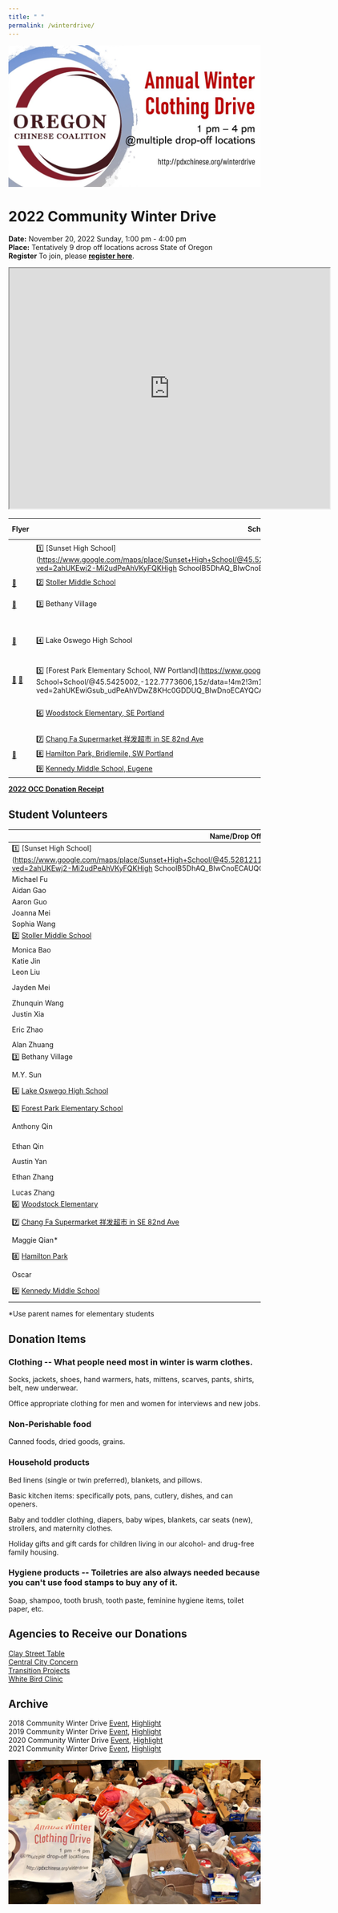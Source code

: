 ```yaml
---
title: " "
permalink: /winterdrive/
---
```


<p><img src="/assets/images/activities/winter_drive_banner.jpg"></p>  

# 2022 Community Winter Drive  
**Date:** November 20, 2022 Sunday, 1:00 pm - 4:00 pm  
**Place:** Tentatively 9 drop off locations across State of Oregon  
**Register** To join, please **[register here](https://docs.google.com/forms/d/e/1FAIpQLSdrA8gtPEE5_7kHLy67J5aQJpBaAxnMR-nlSZLc9KiupzaE_A/viewform?usp=sf_link)**.  

<iframe src="https://www.google.com/maps/d/u/0/embed?mid=1DDGcnMkl_hOzU-W7GuZiZ8RI-FF91bFS" width="640" height="480"></iframe>

| Flyer | School/Location | Spot if Specified |
| --- | --- | --- |
|  | :one: [Sunset High School](https://www.google.com/maps/place/Sunset+High+School/@45.5281211,-122.8205103,15z/data=!4m2!3m1!1s0x0:0xee13c5fd283ea1a8?ved=2ahUKEwj2-Mi2udPeAhVKyFQKHigh SchoolB5DhAQ_BIwCnoECAUQCA) | Outside school main entrance|
| [:page_facing_up:](/assets/images/activities/winter_drive_2021_stoller.jpg) | :two: [Stoller Middle School](https://www.google.com/maps/place/Stoller+Middle+School/@45.557277,-122.822358,15z/data=!4m2!3m1!1s0x0:0x8ed51b34f0447f22?ved=2ahUKEwj43-zdudPeAhVO7VQKHe5DBqkQ_BIwD3oECAYQCA) | |
| [:page_facing_up:](/assets/images/activities/winter_drive_2021_qfc.jpg) | :three: Bethany Village | [QFC parking lot](https://www.google.com/maps/place/Walgreens/@45.555242,-122.836414,17.25z/data=!4m5!3m4!1s0x0:0x13e6b71d8ca8bcde!8m2!3d45.5551922!4d-122.8352382) |
| [:page_facing_up:](/assets/images/activities/winter_drive_2021_lo.jpg) | :four: Lake Oswego High School | [Westlake Park (next to play structure)](https://www.google.com/maps/place/Westlake+Park/@45.4240433,-122.738775,16z/data=!4m5!3m4!1s0x0:0xf92db3a1fa94a97e!8m2!3d45.4253979!4d-122.726774) |
| [:page_facing_up:](/assets/images/activities/winter_drive_2021_fp.jpg) [:page_facing_up:](/assets/images/activities/winter_drive_2021_fp1.jpg) | :five: [Forest Park Elementary School, NW Portland](https://www.google.com/maps/place/Forest+Park+Elementary School+School/@45.5425002,-122.7773606,15z/data=!4m2!3m1!1s0x0:0x539640c237e4d9fb?ved=2ahUKEwiGsub_udPeAhVDwZ8KHc0GDDUQ_BIwDnoECAYQCA) | |
| | :six: [Woodstock Elementary, SE Portland](https://www.google.com/maps/@45.4826914,-122.6113733,3a,75y,345.06h,103.47t/data=!3m6!1e1!3m4!1sB68Lfe4g0Fuzlo0V6pfItQ!2e0!7i16384!8i8192) | On south side of the building |
| | :seven: [Chang Fa Supermarket 祥发超市 in SE 82nd Ave](https://www.google.com/maps/place/%E7%A5%A5%E5%8F%91%E8%B6%85%E5%B8%82/@45.5046919,-122.5784504,17.63z/data=!4m5!3m4!1s0x0:0x64e85b424c469026!8m2!3d45.5044216!4d-122.5775423) | |
| [:page_facing_up:](/assets/images/activities/winter_drive_2021_bridlemile.jpg) | :eight: [Hamilton Park, Bridlemile, SW Portland](https://www.google.com/maps/place/Hamilton+City+Park,+Portland,+OR+97221/@45.4917709,-122.7220884,15z/data=!4m5!3m4!1s0x0:0xf0e5b71c4defafee!8m2!3d45.4917709!4d-122.7220884) | |
| | :nine: [Kennedy Middle School, Eugene](https://www.google.com/maps/place/Kennedy+Middle+School/@44.0359954,-123.1549454,15z/data=!4m5!3m4!1s0x0:0xa0b4c4263ee1b590!8m2!3d44.0359705!4d-123.1549451) | |

**[2022 OCC Donation Receipt](/assets/images/activities/occ_donation_receipt_2022.pdf)**

## Student Volunteers

| Name/Drop Off Location | School/Organization |
| --- | --- |
| :one: [Sunset High School](https://www.google.com/maps/place/Sunset+High+School/@45.5281211,-122.8205103,15z/data=!4m2!3m1!1s0x0:0xee13c5fd283ea1a8?ved=2ahUKEwj2-Mi2udPeAhVKyFQKHigh SchoolB5DhAQ_BIwCnoECAUQCA) | |
| Michael Fu | Sunset High School |
| Aidan Gao | Sunset High School |
| Aaron Guo | Sunset High School |
| Joanna Mei | Sunset High School |
| Sophia Wang | Sunset High School |
| :two: [Stoller Middle School](https://www.google.com/maps/place/Stoller+Middle+School/@45.557277,-122.822358,15z/data=!4m2!3m1!1s0x0:0x8ed51b34f0447f22?ved=2ahUKEwj43-zdudPeAhVO7VQKHe5DBqkQ_BIwD3oECAYQCA) | |
| Monica Bao | BASE |
| Katie Jin | Catlin Gabel |
| Leon Liu | Catlin Gabel |
| Jayden Mei | Tumwater Middle School |
| Zhunquin Wang | Stoller Middle School |
| Justin Xia | Catlin Gabel |
| Eric Zhao | Tumwater Middle School |
| Alan Zhuang | Stoller Middle School |
| :three: Bethany Village | [QFC parking lot](https://www.google.com/maps/place/Walgreens/@45.555242,-122.836414,17.25z/data=!4m5!3m4!1s0x0:0x13e6b71d8ca8bcde!8m2!3d45.5551922!4d-122.8352382) |
| M.Y. Sun | Bonny Slope Elementary |
| :four: [Lake Oswego High School](https://www.google.com/maps/place/Westlake+Park/@45.4240433,-122.738775,16z/data=!4m5!3m4!1s0x0:0xf92db3a1fa94a97e!8m2!3d45.4253979!4d-122.726774) | |
| | |
| :five: [Forest Park Elementary School](https://www.google.com/maps/@45.5425002,-122.7773606,15z/data=!4m2!3m1!1s0x0:0x539640c237e4d9fb?ved=2ahUKEwiGsub_udPeAhVDwZ8KHc0GDDUQ_BIwDnoECAYQCA) | |
| Anthony Qin | Westview High School |
| Ethan Qin | Westview High School |
| Austin Yan | Lincoln High School |
| Ethan Zhang | Westview High School |
| Lucas Zhang | Catlin Gabel |
| :six: [Woodstock Elementary](https://www.google.com/maps/@45.4826914,-122.6113733,3a,75y,345.06h,103.47t/data=!3m6!1e1!3m4!1sB68Lfe4g0Fuzlo0V6pfItQ!2e0!7i16384!8i8192) | |
| | |
| :seven: [Chang Fa Supermarket 祥发超市 in SE 82nd Ave](https://www.google.com/maps/place/%E7%A5%A5%E5%8F%91%E8%B6%85%E5%B8%82/@45.5046919,-122.5784504,17.63z/data=!4m5!3m4!1s0x0:0x64e85b424c469026!8m2!3d45.5044216!4d-122.5775423) | |
| Maggie Qian* | Abernathy Elementary |
| :eight: [Hamilton Park](https://www.google.com/maps/place/Hamilton+City+Park,+Portland,+OR+97221/@45.4917709,-122.7220884,15z/data=!4m5!3m4!1s0x0:0xf0e5b71c4defafee!8m2!3d45.4917709!4d-122.7220884) | |
| Oscar | Bridlemile Elementary |
| :nine: [Kennedy Middle School](https://www.google.com/maps/place/Kennedy+Middle+School/@44.0359954,-123.1549454,15z/data=!4m5!3m4!1s0x0:0xa0b4c4263ee1b590!8m2!3d44.0359705!4d-123.1549451) | |
| | |

*Use parent names for elementary students

## Donation Items

### Clothing -- What people need most in winter is warm clothes.

Socks, jackets, shoes, hand warmers, hats, mittens, scarves, pants, shirts, belt, new underwear.

Office appropriate clothing for men and women for interviews and new jobs.

### Non-Perishable food

Canned foods, dried goods, grains.

### Household products

Bed linens (single or twin preferred), blankets, and pillows.

Basic kitchen items: specifically pots, pans, cutlery, dishes, and can openers.

Baby and toddler clothing, diapers, baby wipes, blankets, car seats (new), strollers, and maternity clothes.

Holiday gifts and gift cards for children living in our alcohol- and drug-free family housing.

### Hygiene products -- Toiletries are also always needed because you can't use food stamps to buy any of it.

Soap, shampoo, tooth brush, tooth paste, feminine hygiene items, toilet paper, etc.

## Agencies to Receive our Donations

[Clay Street Table](http://claystreettable.org/)  
[Central City Concern](https://centralcityconcern.org/)  
[Transition Projects](https://www.tprojects.org/)  
[White Bird Clinic](https://whitebirdclinic.org/)

## Archive

2018 Community Winter Drive [Event](/assets/pdf/community-winter-drive-2018.pdf), [Highlight](http://pdxchinese.org/winter-drive-2018/)  
2019 Community Winter Drive [Event](/assets/pdf/community-winter-drive-2019.pdf), [Highlight](http://pdxchinese.org/winter-drive-2019/)  
2020 Community Winter Drive [Event](/assets/pdf/community-winter-drive-2020.pdf), [Highlight](http://pdxchinese.org/winter-drive-2020/)  
2021 Community Winter Drive [Event](/assets/pdf/community-winter-drive-2021.pdf), [Highlight](http://pdxchinese.org/winter-drive-2021/)  

<p><img src="/assets/images/activities/winterdrive2020.jpg"></p>  
